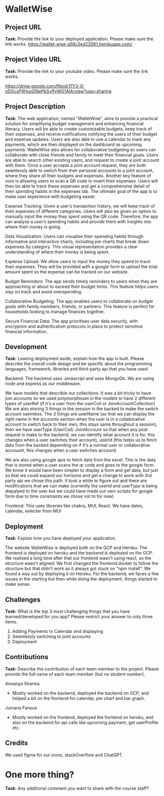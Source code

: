 # WalletWise

## Project URL

**Task:** Provide the link to your deployed application. Please make sure the link works. 
https://wallet-wise-a58c2ed22061.herokuapp.com/


## Project Video URL 

**Task:** Provide the link to your youtube video. Please make sure the link works. 

https://drive.google.com/file/d/17Y3-X-oDGcsP9HunDNePbSyIfyWG1AjA/view?usp=sharing

## Project Description

**Task:** The web application, named "WalletWise", aims to provide a practical solution for simplifying budget management and enhancing financial literacy. Users will be able to create customizable budgets, keep track of their expenses, and receive notifications notifying the users of their budget and expense updates. Users are also able to use a calendar to mark any payments, which are then displayed on the dashboard as upcoming payments. WalletWise also allows for collaborative budgeting so users can collaborate with close friends and family to meet their financial goals. Users are able to search other existing users, and request to create a joint account with them. Once a user accepts a joint account request, they are both seamlessly able to switch from their personal accounts to a joint account, where they share all their budgets and expenses. Another key feature of ours is allowing users to scan a QR code to insert their expenses. Users will then be able to track these expenses and get a comprehensive detail of their spending habits in the expenses tab. The ultimate goal of the app is to make user experience with budgeting easier.

Expense Tracking: Given a user’s transaction history, we will keep track of their expenses of different categories. Users will also be given an option to manually input the money they spent using the QR code. Therefore, the app can analyse a user’s spending habits and provide them with insights into where their money is going.

Data Visualization: Users can visualise their spending habits through informative and interactive charts, including pie charts that break down expenses by category. This visual representation provides a clear understanding of where their money is being spent.

Expense Upload: We allow users to input the money they spend to track their expenses. They will be provided with a google form to upload the total amount spent so the expense can be tracked on our website.

Budget Reminders: The app sends timely reminders to users when they are approaching or about to exceed their budget limits. This feature helps users stay on track and avoid overspending.

Collaborative Budgeting: The app enables users to collaborate on budget goals with family members, friends, or partners. This feature is perfect for households looking to manage finances together.

Secure Financial Data: The app prioritises user data security, with encryption and authentication protocols in place to protect sensitive financial information.


## Development

**Task:** Leaving deployment aside, explain how the app is built. Please describe the overall code design and be specific about the programming languages, framework, libraries and third-party api that you have used. 

Backend: 
The backend uses Javascript and uses MongoDb. We are using node and express as our middleware.

We have models that describle our collections. It was a bit tricky to have join accounts so we used polymorphisum in the models to have 2 different types of userRef (if it's a user from the userColl or JoinAccountCollection)
We are also storing 3 things in the session in the backed to make the switch account seemless. The 3 things are userName (so that we can display the right name in the accounts section when the user is in a collaborative account to switch back to their own, this stays same throughout a session), then we have userType (UserColl/ JointAccount so that when any post request is make to the backend, we can identify what account it is for, this changes when a user switches their account), userId (this helps us to fetch data from the backed depending on if it's a normal user or collaborative accouunt, this changes when a user switches account)

We are also using google apis to fetch data from the excel. This is the data that is stored when a user scans the qr code and goes to the google form. We know it would have been simpler to display a form and get data, but just so that we could expand our horizons and get a change to work with 3rd party api we chose this path. It took a while to figure out and there are modifications that we can make (currently the userId and userType is being dispalyed to the user but we could have made our own scripts for google form due to time constraints we chose not to for now)

Frontend: 
This uses libraries like chakra, MUI, React. 
We have dates, calendar, selecter from MUI  

## Deployment

**Task:** Explain how you have deployed your application.

The website WalletWise is deployed both on the GCP and Heroku. The frontend is deployed on heroku and the backend is deployed on the GCP. 
We realised a long time after that our frontend wasn't using react, so the structure wasn't aligned. We first changed the frontend.docker to follow the structure but that didn't work as it always got stuck on "npm install". We found a way out by deploying it on Heroku. 
For the backend, we faces a few issues in the starting but then while doing the deployment, things started to make sense. 

## Challenges

**Task:** What is the top 3 most challenging things that you have learned/developed for you app? Please restrict your answer to only three items. 

1. Adding Payments to Calendar and displaying
2. Seemlessly switching to joint accounts
3. Deployment

## Contributions

**Task:** Describe the contribution of each team member to the project. Please provide the full name of each team member (but no student number). 

Annanya Sharma
- Moslty worked on the backend, deployed the backend on GCP,  and helped a bit on the frontend for calendar, pie chart and bar graph.

Jumana Fanous
- Mostly worked on the frontend, deployed the frontend on heroku, and also on the backend for api calls like upcoming payment, get userProfile etc.

## Credits 

We used figma for our icons, stackOverflow and ChatGPT. 

# One more thing? 

**Task:** Any additional comment you want to share with the course staff? 
